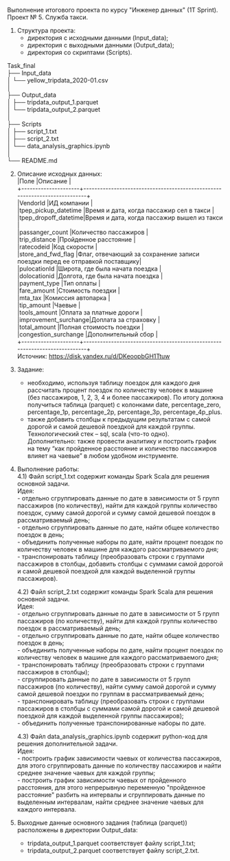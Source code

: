 Выполнение итогового проекта по курсу "Инженер данных" (1T Sprint).  
Проект № 5. Служба такси.  
  
  
1) Структура проекта:  
	- директория с исходными данными (Input_data);  
	- директория с выходными данными (Output_data);  
	- директория со скриптами (Scripts).  
  
Task_final  
├── Input_data  
│	└── yellow_tripdata_2020-01.csv  
│  
├── Output_data  
│    ├── tripdata_output_1.parquet  
│    └── tripdata_output_2.parquet  
│  
├── Scripts  
│    ├── script_1.txt  
│    ├── script_2.txt  
│    └── data_analysis_graphics.ipynb  
│  
└── README.md  
  
  
2) Описание исходных данных:  
|Поле      		    |Описание			  								  |  
+---------------------+---------------------------------------------------------------------------+  
|VendorId	 	    |ИД компании			    				 		              |  
|tpep_pickup_datetime |Время и дата, когда пассажир сел в такси	   				        |  
|tpep_dropoff_datetime|Время и дата, когда пассажир вышел из такси  				        |                         
|passanger_count	    |Количество пассажиров      								  |  
|trip_distance	    |Пройденное расстояние                 					        |  
|ratecodeid		    |Код скорости                 								  |  
|store_and_fwd_flag   |Флаг, отвечающий за сохранение записи поездки перед ее отправкой поставщику|  
|pulocationId	    |Широта, где была начата поездка					              |  
|dolocationid	    |Долгота, где была начата поездка						        |  
|payment_type	    |Тип оплаты									              |  
|fare_amount	    |Стоимость поездки										  |  
|mta_tax		    |Комиссия автопарка										  |  
|tip_amount		    |Чаевые												  |  
|tools_amount	    |Оплата за платные дороги									  |  
|improvement_surchange|Доплата за страховку									  |  
|total_amount	    |Полная стоимость поездки									  |  
|congestion_surchange |Дополнительный сбор 									  |  
+---------------------+---------------------------------------------------------------------------+  
Источник: https://disk.yandex.ru/d/DKeoopbGH1Ttuw  
  
  
3) Задание:  
	- необходимо, используя таблицу поездок для каждого дня рассчитать процент поездок по количеству человек в машине (без пассажиров, 1, 2, 3, 4 и более пассажиров). По итогу должна получиться таблица (parquet) с колонками date, percentage_zero, percentage_1p, percentage_2p, percentage_3p, percentage_4p_plus.  
	- также добавить столбцы к предыдущим результатам с самой дорогой и самой дешевой поездкой для каждой группы.  
Технологический стек – sql, scala (что-то одно).  
Дополнительно: также провести аналитику и построить график на тему “как пройденное расстояние и количество пассажиров влияет на чаевые” в любом удобном инструменте.  
  
  
4) Выполнение работы:  
	4.1) Файл script_1.txt содержит команды Spark Scala для решения основной задачи.  
		Идея:  
		  - отдельно сгруппировать данные по дате в зависимости от 5 групп пассажиров (по количеству), найти для каждой группы количество поездок, сумму самой дорогой и сумму самой дешевой поездок в рассматриваемый день;  
		  - отдельно сгруппировать данные по дате, найти общее количество поездок в день;  
		  - объединить полученные наборы по дате, найти процент поездок по количеству человек в машине для каждого рассматриваемого дня;  
		  - транспонировать таблицу (преобразовать строки с группами пассажиров в столбцы, добавить столбцы с суммами самой дорогой и самой дешевой поездкой для каждой выделенной группы пассажиров).  
	
	4.2) Файл script_2.txt содержит команды Spark Scala для решения основной задачи.  
		Идея:  
		  - отдельно сгруппировать данные по дате в зависимости от 5 групп пассажиров (по количеству), найти для каждой группы количество поездок в рассматриваемый день;  
		  - отдельно сгруппировать данные по дате, найти общее количество поездок в день;  
		  - объединить полученные наборы по дате, найти процент поездок по количеству человек в машине для каждого рассматриваемого дня;  
		  - транспонировать таблицу (преобразовать строки с группами пассажиров в столбцы);  
		  - сгруппировать данные по дате в зависимости от 5 групп пассажиров (по количеству), найти сумму самой дорогой и сумму самой дешевой поездки по группам в рассматриваемый день;  
		  - транспонировать таблицу (преобразовать строки с группами пассажиров в столбцы с суммами самой дорогой и самой дешевой поездкой для каждой выделенной группы пассажиров);  
		  - объединить полученные транспонированные наборы по дате.  
	
	4.3) Файл data_analysis_graphics.ipynb содержит python-код для решения дополнительной задачи.  
		Идея:  
		  - построить график зависимости чаевых от количества пассажиров, для этого сгруппировать данные по количеству пассажиров и найти среднее значение чаевых для каждой группы;  
		  - построить график зависимости чаевых от пройденного расстояния, для этого непрерывную переменную "пройденное расстояние" разбить на интервалы и сгруппировать данные по выделенным интервалам, найти среднее значение чаевых для каждого интервала.  
  
  
5) Выходные данные основного задания (таблица (parquet)) расположены в директории Output_data:  
	- tripdata_output_1.parquet соответствует файлу script_1.txt;  
	- tripdata_output_2.parquet соответствует файлу script_2.txt.